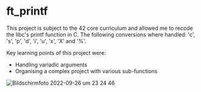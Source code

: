 # ft_printf

This project is subject to the 42 core curriculum and allowed me to recode the libc's printf function in C. 
The following conversions where handled: 'c', 's', 'p', 'd', 'i', 'u', 'x', 'X' and '%'.

Key learning points of this project were:
  - Handling variadic arguments
  - Organising a complex project with various sub-functions
  
  
![Bildschirmfoto 2022-09-26 um 23 24 46](https://user-images.githubusercontent.com/80644370/192383696-04d7902f-c261-4a40-b11d-3a2060500570.png)

